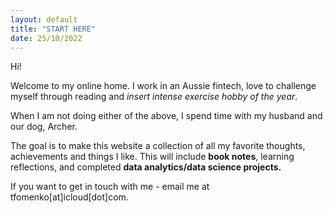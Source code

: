 ```yaml
---
layout: default
title: "START HERE"
date: 25/10/2022
---
```

Hi!

Welcome to my online home. I work in an Aussie fintech, love to challenge myself through reading and *insert intense exercise hobby of the year*.

When I am not doing either of the above, I spend time with my husband and our dog, Archer. 

The goal is to make this website a collection of all my favorite thoughts, achievements and things I like. This will include **book notes**, learning reflections, and completed **data analytics/data science projects.**

If you want to get in touch with me - email me at tfomenko[at]icloud[dot]com.
